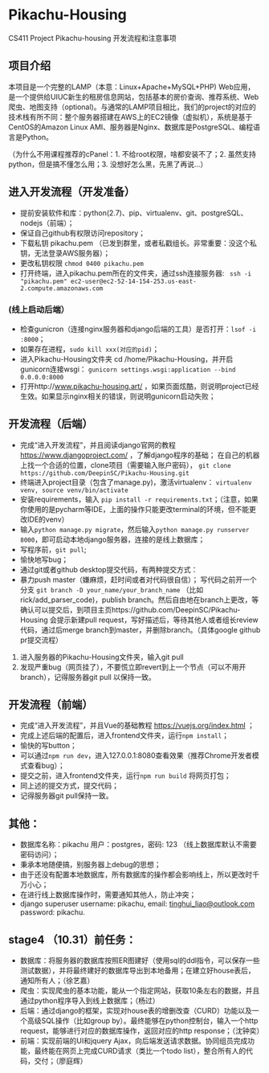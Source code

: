 # Pikachu-Housing
CS411 Project Pikachu-housing 开发流程和注意事项

## 项目介绍

本项目是一个完整的LAMP（本意：Linux+Apache+MySQL+PHP) Web应用，是一个提供给UIUC新生的租房信息网站，包括基本的房价查询、推荐系统、Web爬虫、地图支持（optional)。与通常的LAMP项目相比，我们的project的对应的技术栈有所不同：整个服务器搭建在AWS上的EC2镜像（虚拟机），系统是基于CentOS的Amazon Linux AMI、服务器是Nginx、数据库是PostgreSQL、编程语言是Python。


（为什么不用课程推荐的cPanel：1. 不给root权限，啥都安装不了；2. 虽然支持python，但是搞不懂怎么用；3. 没想好怎么黑，先黑了再说...）

## 进入开发流程（开发准备）
* 提前安装软件和库：python(2.7)、pip、virtualenv、git、postgreSQL、nodejs（前端）；
* 保证自己github有权限访问repository；
* 下载私钥 pikachu.pem （已发到群里，或者私戳组长。非常重要：没这个私钥，无法登录AWS服务器）；
* 更改私钥权限 
`chmod 0400 pikachu.pem`
* 打开终端，进入pikachu.pem所在的文件夹，通过ssh连接服务器: 
` ssh -i "pikachu.pem" ec2-user@ec2-52-14-154-253.us-east-2.compute.amazonaws.com` 

### (线上启动后端）
* 检查gunicron（连接nginx服务器和django后端的工具）是否打开：`lsof -i :8000`；
* 如果存在进程，`sudo kill xxx(对应的pid)`；
* 进入Pikachu-Housing文件夹 cd /home/Pikachu-Housing，并开启gunicorn连接wsgi： `gunicorn settings.wsgi:application --bind 0.0.0.0:8000` 
* 打开http://www.pikachu-housing.art/ ，如果页面炫酷，则说明project已经生效。如果显示nginx相关的错误，则说明gunicorn启动失败；

## 开发流程（后端）
* 完成“进入开发流程”，并且阅读django官网的教程 https://www.djangoproject.com/ ，了解django程序的基础；
在自己的机器上找一个合适的位置，clone项目（需要输入账户密码），
`git clone https://github.com/DeepinSC/Pikachu-Housing.git` 
* 终端进入project目录（包含了manage.py)，激活virtualenv：
`virtualenv venv, source venv/bin/activate`
* 安装requirements，输入 `pip install -r requirements.txt`；（注意，如果你使用的是pycharm等IDE，上面的操作只能更改terminal的环境，但不能更改IDE的venv）
* 输入`python manage.py migrate`，然后输入`python manage.py runserver 8000`，即可启动本地django服务器，连接的是线上数据库；
* 写程序前，`git pull`;
* 愉快地写bug；
* 通过git或者github desktop提交代码，有两种提交方式：
* 暴力push master（嫌麻烦，赶时间或者对代码很自信）；
写代码之前开一个分支 `git branch -D your_name/your_branch_name` （比如 rick/add_parser_code)，publish branch。然后自由地在branch上更改，等确认可以提交后，到项目主页https://github.com/DeepinSC/Pikachu-Housing 会提示新建pull request，写好描述后，等待其他人或者组长review代码，通过后merge branch到master，并删除branch。（具体google github pr提交流程）
1. 进入服务器的Pikachu-Housing文件夹，输入git pull
2. 发现严重bug（网页挂了），不要慌立即revert到上一个节点（可以不用开branch），记得服务器git pull 以保持一致。

## 开发流程（前端）
* 完成“进入开发流程”，并且Vue的基础教程 https://vuejs.org/index.html ；
* 完成上述后端的配置后，进入frontend文件夹，运行`npm install`；
* 愉快的写button；
* 可以通过`npm run dev`，进入127.0.0.1:8080查看效果（推荐Chrome开发者模式查看bug）；
* 提交之前，进入frontend文件夹，运行`npm run build` 将网页打包；
* 同上述的提交方式，提交代码；
* 记得服务器git pull保持一致。


## 其他：
* 数据库名称：pikachu 用户：postgres，密码: 123 （线上数据库默认不需要密码访问）；
* 秉承本地随便搞，别服务器上debug的思想；
* 由于还没有配置本地数据库，所有数据库的操作都会影响线上，所以更改时千万小心；
* 在进行线上数据库操作时，需要通知其他人，防止冲突；
* django superuser username: pikachu, email: tinghui_liao@outlook.com password: pikachu.

## stage4 （10.31）前任务：
* 数据库：将服务器的数据库按照ER图建好（使用sql的ddl指令，可以保存一些测试数据），并将最终建好的数据库导出到本地备用；在建立好house表后，通知所有人；（徐艺嘉）
* 爬虫：实现爬虫的基本功能，能从一个指定网站，获取10条左右的数据，并且通过python程序导入到线上数据库；（杨过）
* 后端：通过django的框架，实现对house表的增删改查（CURD）功能以及一个高级SQL操作（比如group by）。最终能够在python控制台，输入一个http request，能够进行对应的数据库操作，返回对应的http response；（沈钟奕）
* 前端：实现前端的UI和jquery Ajax，向后端发送请求数据。协同组员完成功能，最终能在网页上完成CURD请求（类比一个todo list），整合所有人的代码，交付；（廖庭辉）

